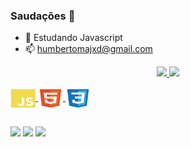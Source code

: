 ### Saudações 👋



- 🌱 Estudando Javascript
- 📫 humbertomajxd@gmail.com

<div align="center">
  <a href="https://github.com/HumbertoMAJ">
  <img height="180em display="inline-block" src="https://github-readme-stats.vercel.app/api?username=HumbertoMAJ&show_icons=true&theme=tokyonight&include_all_commits=true&count_private=true"/>
  <img height="180em" display="inline-block" src="https://github-readme-stats.vercel.app/api/top-langs/?username=HumbertoMAJ&layout=compact&langs_count=7&theme=tokyonight"/>
</div>
  
  <div style="display: inline_block"><br>
  <img align="center" alt="Humberto-Js" height="30" width="40" src="https://raw.githubusercontent.com/devicons/devicon/master/icons/javascript/javascript-plain.svg">
  <img align="center" alt="Humberto-HTML" height="30" width="40" src="https://raw.githubusercontent.com/devicons/devicon/master/icons/html5/html5-original.svg">
  <img align="center" alt="Humberto-CSS" height="30" width="40" src="https://raw.githubusercontent.com/devicons/devicon/master/icons/css3/css3-original.svg">
</div>
  
  ##
  
  <div> 
  <a href="https://www.instagram.com/humberto.moura_" target="_blank"><img src="https://img.shields.io/badge/-Instagram-%23E4405F?style=for-the-badge&logo=instagram&logoColor=white" target="_blank"></a>
  <a href = "mailto:humbertomajxd@gmail.com"><img src="https://img.shields.io/badge/-Gmail-%23333?style=for-the-badge&logo=gmail&logoColor=white" target="_blank"></a>
  <a href="https://www.linkedin.com/in/humberto-moura-2ba5261a2/" target="_blank"><img src="https://img.shields.io/badge/-LinkedIn-%230077B5?style=for-the-badge&logo=linkedin&logoColor=white" target="_blank"></a> 
 
 
</div>

